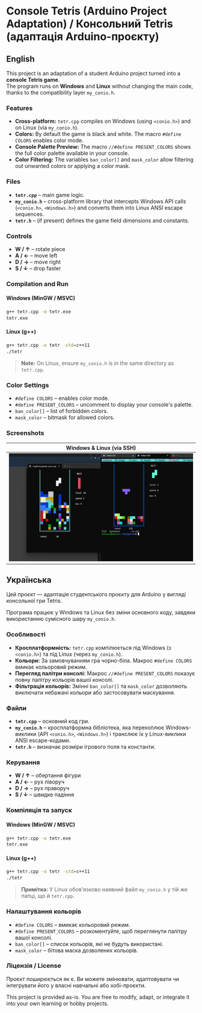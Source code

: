 # Console Tetris (Arduino Project Adaptation) / Консольний Tetris (адаптація Arduino-проєкту)

## English

This project is an adaptation of a student Arduino project turned into a **console Tetris game**.  
The program runs on **Windows** and **Linux** without changing the main code, thanks to the compatibility layer `my_conio.h`.

### Features
- **Cross-platform:** `tetr.cpp` compiles on Windows (using `<conio.h>`) and on Linux (via `my_conio.h`).
- **Colors:** By default the game is black and white. The macro `#define COLORS` enables color mode.
- **Console Palette Preview:** The macro `//#define PRESENT_COLORS` shows the full color palette available in your console.
- **Color Filtering:** The variables `ban_color[]` and `mask_color` allow filtering out unwanted colors or applying a color mask.

### Files
- **`tetr.cpp`** – main game logic.  
- **`my_conio.h`** – cross-platform library that intercepts Windows API calls (`<conio.h>`, `<Windows.h>`) and converts them into Linux ANSI escape sequences.  
- **`tetr.h`** – (if present) defines the game field dimensions and constants.

### Controls
- **W / ↑** – rotate piece  
- **A / ←** – move left  
- **D / →** – move right  
- **S / ↓** – drop faster  

### Compilation and Run

#### Windows (MinGW / MSVC)
```bash
g++ tetr.cpp -o tetr.exe
tetr.exe
```

#### Linux (g++)
```bash
g++ tetr.cpp -o tetr -std=c++11
./tetr
```

> **Note:**
> On Linux, ensure `my_conio.h` is in the same directory as `tetr.cpp`.

### Color Settings
- `#define COLORS` – enables color mode.
- `#define PRESENT_COLORS` – uncomment to display your console's palette.
- `ban_color[]` – list of forbidden colors.
- `mask_color` – bitmask for allowed colors.

### Screenshots
| Windows & Linux (via SSH) |
|-------------------------|
| ![Screenshot](screenshot.png) |
## Українська

Цей проєкт — адаптація студентського проєкту для Arduino у вигляді консольної гри Tetris.

Програма працює у Windows та Linux без зміни основного коду, завдяки використанню сумісного шару `my_conio.h`.

### Особливості
- **Кросплатформність:** `tetr.cpp` компілюється під Windows (з `<conio.h>`) та під Linux (через `my_conio.h`).
- **Кольори:** За замовчуванням гра чорно-біла. Макрос `#define COLORS` вмикає кольоровий режим.
- **Перегляд палітри консолі:** Макрос `//#define PRESENT_COLORS` показує повну палітру кольорів вашої консолі.
- **Фільтрація кольорів:** Змінні `ban_color[]` та `mask_color` дозволяють виключати небажані кольори або застосовувати маскування.

### Файли
- **`tetr.cpp`** – основний код гри.
- **`my_conio.h`** – кросплатформна бібліотека, яка перехоплює Windows-виклики (API `<conio.h>`, `<Windows.h>`) і транслює їх у Linux-виклики ANSI escape-кодами.
- **`tetr.h`** – визначає розміри ігрового поля та константи.

### Керування
- **W / ↑** – обертання фігури
- **A / ←** – рух ліворуч
- **D / →** – рух праворуч
- **S / ↓** – швидке падіння

### Компіляція та запуск

#### Windows (MinGW / MSVC)
```bash
g++ tetr.cpp -o tetr.exe
tetr.exe
```

#### Linux (g++)
```bash
g++ tetr.cpp -o tetr -std=c++11
./tetr
```

> **Примітка:**
> У Linux обов'язково наявний файл `my_conio.h` у тій же папці, що й `tetr.cpp`.

### Налаштування кольорів
- `#define COLORS` – вмикає кольоровий режим.
- `#define PRESENT_COLORS` – розкоментуйте, щоб переглянути палітру вашої консолі.
- `ban_color[]` – список кольорів, які не будуть використані.
- `mask_color` – бітова маска дозволених кольорів.

### Ліцензія / License
Проєкт поширюється як є. Ви можете змінювати, адаптовувати чи інтегрувати його у власні навчальні або хобі-проєкти.

This project is provided as-is. You are free to modify, adapt, or integrate it into your own learning or hobby projects.
